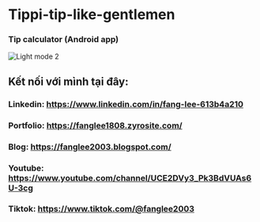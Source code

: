 # Tippi-tip-like-gentlemen
### Tip calculator (Android app)
![Light mode 2](https://user-images.githubusercontent.com/75077747/153695985-7c746289-1a90-4025-b9fb-f60e7ae8b745.png)

## Kết nối với mình tại đây:

### Linkedin: https://www.linkedin.com/in/fang-lee-613b4a210
### Portfolio: https://fanglee1808.zyrosite.com/
### Blog: https://fanglee2003.blogspot.com/
### Youtube: https://www.youtube.com/channel/UCE2DVy3_Pk3BdVUAs6U-3cg
### Tiktok: https://www.tiktok.com/@fanglee2003
